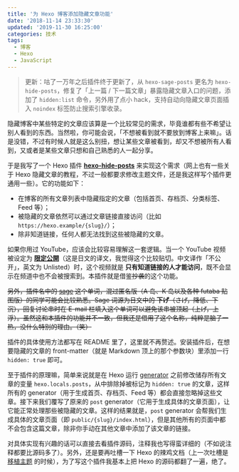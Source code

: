 ```yaml
---
title: '为 Hexo 博客添加隐藏文章功能'
date: '2018-11-14 23:33:30'
updated: '2019-11-30 16:25:00'
categories: 技术
tags:
  - 博客
  - Hexo
  - JavaScript
---
```


> 更新：咕了一万年之后插件终于更新了，从 `hexo-sage-posts` 更名为 `hexo-hide-posts`，修复了「上一篇 / 下一篇文章」暴露隐藏文章入口的问题，添加了 `hidden:list` 命令，另外用了点小 hack，支持自动向隐藏文章页面插入 `noindex` 标签防止搜索引擎收录。

隐藏博客中某些特定的文章应该算是一个比较常见的需求，毕竟谁都有些不希望让别人看到的东西。当然啦，你可能会说，「不想被看到就不要放到博客上来嘛」。话是没错，不过有时候人就是这么别扭，想让某些文章被看到，却又不想被所有人看到，又或者是某些文章只想和自己熟悉的人一起分享。

<!--more-->

于是我写了一个 Hexo 插件 **[hexo-hide-posts](https://github.com/printempw/hexo-hide-posts)** 来实现这个需求（网上也有一些关于 Hexo 隐藏文章的教程，不过一般都要求修改主题文件，还是我这样写个插件更通用一些）。它的功能如下：

- 在博客的所有文章列表中隐藏指定的文章（包括首页、存档页、分类标签、Feed 等）；
- 被隐藏的文章依然可以通过文章链接直接访问（比如 `https://hexo.example/{slug}/`）；
- 除非知道链接，任何人都无法找到这些被隐藏的文章。

如果你用过 YouTube，应该会比较容易理解这一套逻辑。当一个 YouTube 视频被设定为 **[限定公開](https://support.google.com/youtube/answer/157177)**（这是日文的译文，我觉得这个比较贴切。中文译作「不公开」，英文为 Unlisted）时，这个视频就是 **只有知道链接的人才能访问**，既不会显示在频道中也不会被搜索到。本插件就是借鉴~~抄袭~~的这个功能。

~~另外，插件名中的 [sage](https://knowyourmeme.com/memes/sage) 这个单词，混过匿名版（A 岛、K 岛以及各种 futaba 贴图版）的同学可能会比较熟悉。Sage 词源为日文中的 **下げ**（さげ，降低、下沉），回复讨论串时在 E-mail 栏填入这个单词可以避免该串被顶起（上げ，上浮）。虽然这和本插件的功能并不一致，但我还是借用了这个名称，纯粹是脑子一热，没什么特别的理由。（笑）~~

插件的具体使用方法都写在 README 里了，这里就不再赘述。安装插件后，在想要隐藏的文章的 front-matter（就是 Markdown 顶上的那个参数块）里添加一行 `hidden: true` 即可。

至于插件的原理嘛，简单来说就是在 Hexo 运行 [generator](https://hexo.io/zh-cn/api/generator.html) 之前修改储存所有文章的变量 `hexo.locals.posts`，从中排除掉被标记为 `hidden: true` 的文章，这样所有的 generator（用于生成首页、存档页、Feed 等）都会直接忽略掉这些文章。接下来我们覆写了原来的 `post` generator（它用于生成具体的文章页面），让它能正常处理那些被隐藏的文章。这样的结果就是，`post` generator 会帮我们生成具体的文章页面（即 `public/{slug}/index.html`），但是其他所有的页面中都不会包含这篇文章，除非你手动在其他文章中添加了该文章的链接。

对具体实现有兴趣的话可以直接去看插件源码，注释我也写得蛮详细的（不如说注释都要比源码多了）。另外，还是要再吐槽一下 Hexo 的辣鸡文档（上一次吐槽是 [移植主题](https://prinsss.github.io/get-hexo-posts-by-category-or-tag/) 的时候），为了写这个插件我基本上把 Hexo 的源码都翻了一遍，绝了。
